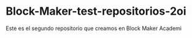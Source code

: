 # Block-Maker-test-repositorios-2oi
Este es el segundo repositorio que creamos en Block Maker Academi
